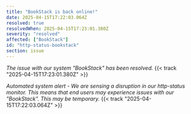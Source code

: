 ```yaml
---
title: "BookStack is back online!"
date: 2025-04-15T17:22:03.064Z
resolved: true
resolvedWhen: 2025-04-15T17:23:01.380Z
severity: "resolved"
affected: ["BookStack"]
id: "http-status-bookstack"
section: issue
---
```


*The issue with our system "BookStack" has been resolved.* {{< track "2025-04-15T17:23:01.380Z" >}}

**Automated system alert* - We are sensing a disruption in our http-status monitor. This means that end users may experience issues with our "BookStack". This may be temporary.* {{< track "2025-04-15T17:22:03.064Z" >}}
